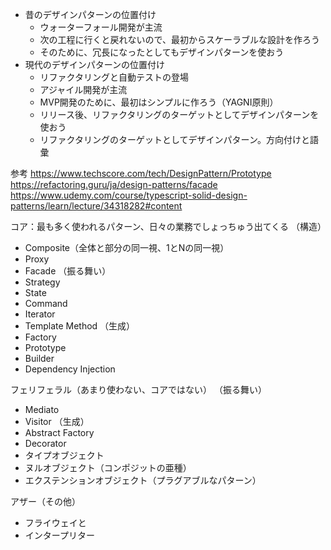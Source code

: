 - 昔のデザインパターンの位置付け
	- ウォーターフォール開発が主流
	- 次の工程に行くと戻れないので、最初からスケーラブルな設計を作ろう
	- そのために、冗長になったとしてもデザインパターンを使おう
- 現代のデザインパターンの位置付け
	- リファクタリングと自動テストの登場
	- アジャイル開発が主流
	- MVP開発のために、最初はシンプルに作ろう（YAGNI原則）
	- リリース後、リファクタリングのターゲットとしてデザインパターンを使おう
	- リファクタリングのターゲットとしてデザインパターン。方向付けと語彙


参考
https://www.techscore.com/tech/DesignPattern/Prototype
https://refactoring.guru/ja/design-patterns/facade
https://www.udemy.com/course/typescript-solid-design-patterns/learn/lecture/34318282#content
 
  
コア：最も多く使われるパターン、日々の業務でしょっちゅう出てくる
（構造）
- Composite（全体と部分の同一視、1とNの同一視）
- Proxy
- Facade
（振る舞い）
- Strategy
- State
- Command
- Iterator
- Template Method
（生成）
- Factory
- Prototype
- Builder
- Dependency Injection

フェリフェラル（あまり使わない、コアではない）
（振る舞い）
- Mediato
- Visitor
（生成）
- Abstract Factory
- Decorator
- タイプオブジェクト
- ヌルオブジェクト（コンポジットの亜種）
- エクステンションオブジェクト（プラグアブルなパターン）

アザー（その他）
- フライウェイと
- インタープリター
